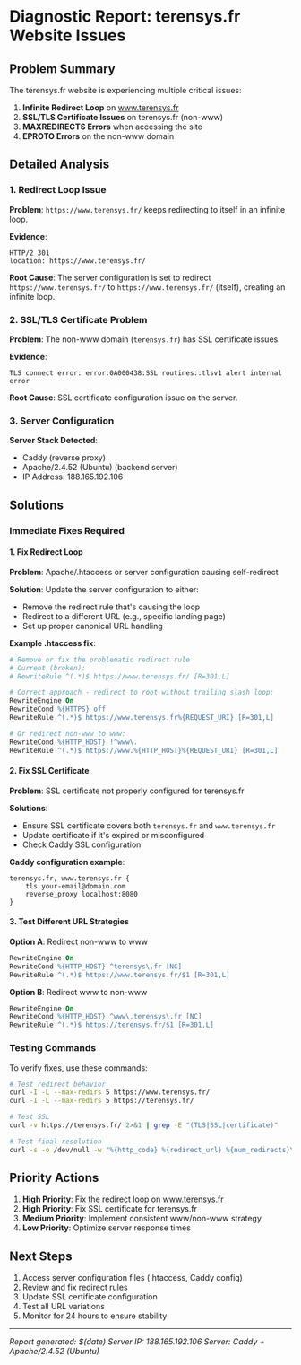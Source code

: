 # Diagnostic Report: terensys.fr Website Issues

## Problem Summary
The terensys.fr website is experiencing multiple critical issues:

1. **Infinite Redirect Loop** on www.terensys.fr
2. **SSL/TLS Certificate Issues** on terensys.fr (non-www)
3. **MAXREDIRECTS Errors** when accessing the site
4. **EPROTO Errors** on the non-www domain

## Detailed Analysis

### 1. Redirect Loop Issue
**Problem**: `https://www.terensys.fr/` keeps redirecting to itself in an infinite loop.

**Evidence**:
```
HTTP/2 301 
location: https://www.terensys.fr/
```

**Root Cause**: The server configuration is set to redirect `https://www.terensys.fr/` to `https://www.terensys.fr/` (itself), creating an infinite loop.

### 2. SSL/TLS Certificate Problem
**Problem**: The non-www domain (`terensys.fr`) has SSL certificate issues.

**Evidence**:
```
TLS connect error: error:0A000438:SSL routines::tlsv1 alert internal error
```

**Root Cause**: SSL certificate configuration issue on the server.

### 3. Server Configuration
**Server Stack Detected**:
- Caddy (reverse proxy)
- Apache/2.4.52 (Ubuntu) (backend server)
- IP Address: 188.165.192.106

## Solutions

### Immediate Fixes Required

#### 1. Fix Redirect Loop
**Problem**: Apache/.htaccess or server configuration causing self-redirect

**Solution**: Update the server configuration to either:
- Remove the redirect rule that's causing the loop
- Redirect to a different URL (e.g., specific landing page)
- Set up proper canonical URL handling

**Example .htaccess fix**:
```apache
# Remove or fix the problematic redirect rule
# Current (broken):
# RewriteRule ^(.*)$ https://www.terensys.fr/ [R=301,L]

# Correct approach - redirect to root without trailing slash loop:
RewriteEngine On
RewriteCond %{HTTPS} off
RewriteRule ^(.*)$ https://www.terensys.fr%{REQUEST_URI} [R=301,L]

# Or redirect non-www to www:
RewriteCond %{HTTP_HOST} !^www\.
RewriteRule ^(.*)$ https://www.%{HTTP_HOST}%{REQUEST_URI} [R=301,L]
```

#### 2. Fix SSL Certificate
**Problem**: SSL certificate not properly configured for terensys.fr

**Solutions**:
- Ensure SSL certificate covers both `terensys.fr` and `www.terensys.fr`
- Update certificate if it's expired or misconfigured
- Check Caddy SSL configuration

**Caddy configuration example**:
```
terensys.fr, www.terensys.fr {
    tls your-email@domain.com
    reverse_proxy localhost:8080
}
```

#### 3. Test Different URL Strategies
**Option A**: Redirect non-www to www
```apache
RewriteEngine On
RewriteCond %{HTTP_HOST} ^terensys\.fr [NC]
RewriteRule ^(.*)$ https://www.terensys.fr/$1 [R=301,L]
```

**Option B**: Redirect www to non-www
```apache
RewriteEngine On
RewriteCond %{HTTP_HOST} ^www\.terensys\.fr [NC]
RewriteRule ^(.*)$ https://terensys.fr/$1 [R=301,L]
```

### Testing Commands
To verify fixes, use these commands:

```bash
# Test redirect behavior
curl -I -L --max-redirs 5 https://www.terensys.fr/
curl -I -L --max-redirs 5 https://terensys.fr/

# Test SSL
curl -v https://terensys.fr/ 2>&1 | grep -E "(TLS|SSL|certificate)"

# Test final resolution
curl -s -o /dev/null -w "%{http_code} %{redirect_url} %{num_redirects}\n" https://www.terensys.fr/
```

## Priority Actions
1. **High Priority**: Fix the redirect loop on www.terensys.fr
2. **High Priority**: Fix SSL certificate for terensys.fr
3. **Medium Priority**: Implement consistent www/non-www strategy
4. **Low Priority**: Optimize server response times

## Next Steps
1. Access server configuration files (.htaccess, Caddy config)
2. Review and fix redirect rules
3. Update SSL certificate configuration
4. Test all URL variations
5. Monitor for 24 hours to ensure stability

---
*Report generated: $(date)*
*Server IP: 188.165.192.106*
*Server: Caddy + Apache/2.4.52 (Ubuntu)*